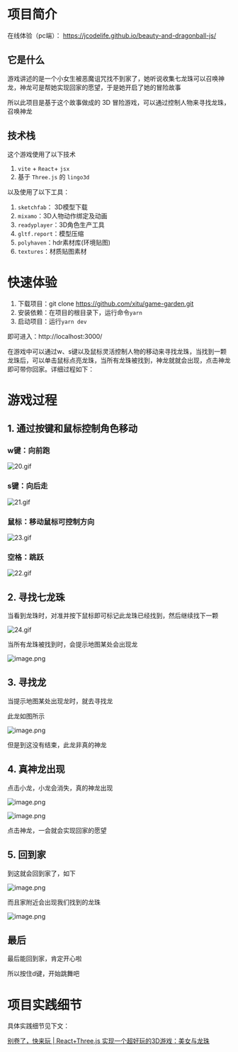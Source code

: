 

# 项目简介

在线体验（pc端）：
https://jcodelife.github.io/beauty-and-dragonball-js/

## 它是什么

游戏讲述的是一个小女生被恶魔诅咒找不到家了，她听说收集七龙珠可以召唤神龙，神龙可是帮她实现回家的愿望，于是她开启了她的冒险故事

所以此项目是基于这个故事做成的 3D 冒险游戏，可以通过控制人物来寻找龙珠，召唤神龙


## 技术栈


这个游戏使用了以下技术
1. `vite` + `React`+ `jsx`
2. 基于 `Three.js` 的 `lingo3d` 

以及使用了以下工具：
1. `sketchfab`： 3D模型下载
2. `mixamo`：3D人物动作绑定及动画
3. `readyplayer`：3D角色生产工具
4. `gltf.report`：模型压缩
5. `polyhaven`：hdr素材库(环境贴图)
6. `textures`：材质贴图素材




# 快速体验

1. 下载项目：git clone https://github.com/xitu/game-garden.git
2. 安装依赖：在项目的根目录下，运行命令`yarn`
3. 启动项目：运行`yarn dev`

即可进入：http://localhost:3000/

在游戏中可以通过w、s键以及鼠标灵活控制人物的移动来寻找龙珠，当找到一颗龙珠后，可以单击鼠标点亮龙珠，当所有龙珠被找到，神龙就就会出现，点击神龙即可带你回家。详细过程如下：


# 游戏过程
## 1. 通过按键和鼠标控制角色移动
### w键：向前跑


![20.gif](https://p3-juejin.byteimg.com/tos-cn-i-k3u1fbpfcp/f52e114a2c934f49b708d172e9b6e156~tplv-k3u1fbpfcp-watermark.image?)

### s键：向后走


![21.gif](https://p9-juejin.byteimg.com/tos-cn-i-k3u1fbpfcp/1468bfc5b3aa4eb5a22ae9f88ad011bd~tplv-k3u1fbpfcp-watermark.image?)


### 鼠标：移动鼠标可控制方向


![23.gif](https://p6-juejin.byteimg.com/tos-cn-i-k3u1fbpfcp/794b6080a95b415cb4dc51d2d55911e4~tplv-k3u1fbpfcp-watermark.image?)

### 空格：跳跃


![22.gif](https://p9-juejin.byteimg.com/tos-cn-i-k3u1fbpfcp/64e1858e4c1d4889a10351726c37d7e8~tplv-k3u1fbpfcp-watermark.image?)

## 2. 寻找七龙珠
当看到龙珠时，对准并按下鼠标即可标记此龙珠已经找到，然后继续找下一颗


![24.gif](https://p1-juejin.byteimg.com/tos-cn-i-k3u1fbpfcp/fe371e8781914d8ab1e52a4a38224387~tplv-k3u1fbpfcp-watermark.image?)

当所有龙珠被找到时，会提示地图某处会出现龙

![image.png](https://p1-juejin.byteimg.com/tos-cn-i-k3u1fbpfcp/987d4504cb0e435a83ec3ef9a6744c67~tplv-k3u1fbpfcp-watermark.image?)


## 3. 寻找龙

当提示地图某处出现龙时，就去寻找龙

此龙如图所示


![image.png](https://p9-juejin.byteimg.com/tos-cn-i-k3u1fbpfcp/86f00ce14e75479f80dc40acbdad4894~tplv-k3u1fbpfcp-watermark.image?)

但是到这没有结束，此龙非真的神龙

## 4. 真神龙出现
点击小龙，小龙会消失，真的神龙出现


![image.png](https://p9-juejin.byteimg.com/tos-cn-i-k3u1fbpfcp/234c02c1c383489ea8a8ada53b260178~tplv-k3u1fbpfcp-watermark.image?)


![image.png](https://p9-juejin.byteimg.com/tos-cn-i-k3u1fbpfcp/c51e329da28844089541a25531c28929~tplv-k3u1fbpfcp-watermark.image?)

点击神龙，一会就会实现回家的愿望

## 5. 回到家

到这就会回到家了，如下


![image.png](https://p9-juejin.byteimg.com/tos-cn-i-k3u1fbpfcp/f1e1718f41ee44e09544bb00d2bcaa0a~tplv-k3u1fbpfcp-watermark.image?)


而且家附近会出现我们找到的龙珠


![image.png](https://p1-juejin.byteimg.com/tos-cn-i-k3u1fbpfcp/80cfa538eed343f5b5e5dcd0f6c6bfda~tplv-k3u1fbpfcp-watermark.image?)

## 最后
 最后能回到家，肯定开心啦
 
 所以按住d键，开始跳舞吧
 
 
# 项目实践细节

具体实践细节见下文：


[别卷了，快来玩 | React+Three.js 实现一个超好玩的3D游戏：美女与龙珠](https://juejin.cn/post/7087730315531141128)
